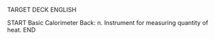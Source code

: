 TARGET DECK
ENGLISH

START
Basic
Calorimeter
Back: n. Instrument for measuring quantity of heat.
END
